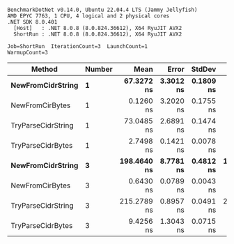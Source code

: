 ```

BenchmarkDotNet v0.14.0, Ubuntu 22.04.4 LTS (Jammy Jellyfish)
AMD EPYC 7763, 1 CPU, 4 logical and 2 physical cores
.NET SDK 8.0.401
  [Host]   : .NET 8.0.8 (8.0.824.36612), X64 RyuJIT AVX2
  ShortRun : .NET 8.0.8 (8.0.824.36612), X64 RyuJIT AVX2

Job=ShortRun  IterationCount=3  LaunchCount=1  
WarmupCount=3  

```
| Method             | Number | Mean        | Error     | StdDev    | Median      | Min         | Max         | Allocated |
|------------------- |------- |------------:|----------:|----------:|------------:|------------:|------------:|----------:|
| **NewFromCidrString**  | **1**      |  **67.3272 ns** | **3.3012 ns** | **0.1809 ns** |  **67.2295 ns** |  **67.2161 ns** |  **67.5360 ns** |         **-** |
| NewFromCirBytes    | 1      |   0.1260 ns | 3.2020 ns | 0.1755 ns |   0.0282 ns |   0.0211 ns |   0.3286 ns |         - |
| TryParseCidrString | 1      |  73.0485 ns | 2.6891 ns | 0.1474 ns |  72.9743 ns |  72.9529 ns |  73.2182 ns |         - |
| TryParseCidrBytes  | 1      |   2.7498 ns | 0.1421 ns | 0.0078 ns |   2.7467 ns |   2.7440 ns |   2.7586 ns |         - |
| **NewFromCidrString**  | **3**      | **198.4640 ns** | **8.7781 ns** | **0.4812 ns** | **198.3797 ns** | **198.0305 ns** | **198.9817 ns** |         **-** |
| NewFromCirBytes    | 3      |   0.6430 ns | 0.0789 ns | 0.0043 ns |   0.6433 ns |   0.6385 ns |   0.6472 ns |         - |
| TryParseCidrString | 3      | 215.2789 ns | 0.8957 ns | 0.0491 ns | 215.3003 ns | 215.2228 ns | 215.3137 ns |         - |
| TryParseCidrBytes  | 3      |   9.4256 ns | 1.3043 ns | 0.0715 ns |   9.4496 ns |   9.3452 ns |   9.4820 ns |         - |
